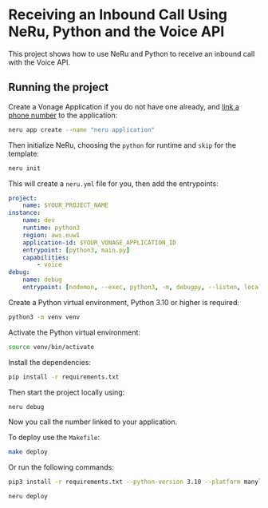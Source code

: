 # Receiving an Inbound Call Using NeRu, Python and the Voice API

This project shows how to use NeRu and Python to receive an inbound call with the Voice API.

## Running the project

Create a Vonage Application if you do not have one already, and [link a phone number](https://dashboard.nexmo.com) to the application:

```sh
neru app create --name "neru application"  
```

Then initialize NeRu, choosing the `python` for runtime and `skip` for the template:

```sh
neru init
```

This will create a `neru.yml` file for you, then add the entrypoints:

```yml
project:
    name: $YOUR_PROJECT_NAME
instance:
    name: dev
    runtime: python3
    region: aws.euw1
    application-id: $YOUR_VONAGE_APPLICATION_ID
    entrypoint: [python3, main.py]
    capabilities:
        - voice
debug:
    name: debug
    entrypoint: [nodemon, --exec, python3, -m, debugpy, --listen, localhost:9229, main.py]
```

Create a Python virtual environment, Python 3.10 or higher is required:

```sh
python3 -m venv venv
```

Activate the Python virtual environment:

```sh
source venv/bin/activate
```

Install the dependencies:

```sh
pip install -r requirements.txt
```

Then start the project locally using:

```sh
neru debug
```

Now you call the number linked to your application.

To deploy use the `Makefile`:

```sh
make deploy
```

Or run the following commands:

```sh
pip3 install -r requirements.txt --python-version 3.10 --platform manylinux2014_x86_64 --only-binary=:all: --target=./vendor

neru deploy
```
